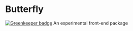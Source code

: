# Butterfly

[![Greenkeeper badge](https://badges.greenkeeper.io/HiFaraz/butterfly.svg?token=b72a2192992aa204beb168f3cf799d68a3f3791a4b82728bf6ffde0567de74c4&ts=1496713219307)](https://greenkeeper.io/)
An experimental front-end package